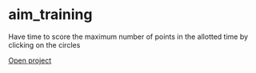 # aim_training
Have time to score the maximum number of points in the allotted time by clicking on the circles

[Open project](https://mkotolevsky.github.io/aim_training/)
